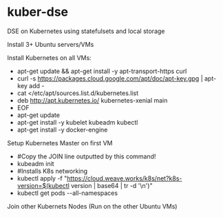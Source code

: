 # kuber-dse
DSE on Kubernetes using statefulsets and local storage

Install 3+ Ubuntu servers/VMs

Install Kubernetes on all VMs:
* apt-get update && apt-get install -y apt-transport-https curl
* curl -s https://packages.cloud.google.com/apt/doc/apt-key.gpg | apt-key add -
* cat <<EOF >/etc/apt/sources.list.d/kubernetes.list
* deb http://apt.kubernetes.io/ kubernetes-xenial main
* EOF
* apt-get update
* apt-get install -y kubelet kubeadm kubectl
* apt-get install -y docker-engine

Setup Kubernetes Master on first VM
* #Copy the JOIN line outputted by this command!
* kubeadm init
* #Installs K8s networking
* kubectl apply -f "https://cloud.weave.works/k8s/net?k8s-version=$(kubectl version | base64 | tr -d '\n')"
* kubectl get pods --all-namespaces

Join other Kubernets Nodes (Run on the other Ubuntu VMs)
